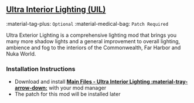 ## [Ultra Interior Lighting (UIL)](ttps://www.nexusmods.com/fallout4/mods/42147?)
:material-tag-plus: `Optional`
:material-medical-bag: `Patch Required`

Ultra Exterior Lighting is a comprehensive lighting mod that brings you many more shadow lights and a general improvement to overall lighting, ambience and fog to the interiors of the Commonwealth, Far Harbor and Nuka World. 

### Installation Instructions
* Download and install **[Main Files - Ultra Interior Lighting :material-tray-arrow-down:](https://www.nexusmods.com/fallout4/mods/42147?tab=files&file_id=253313)** with your mod manager
* The patch for this mod will be installed later